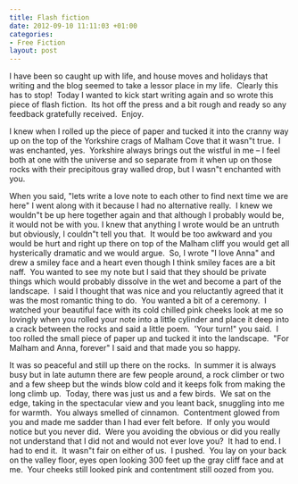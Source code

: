 ```yaml
---
title: Flash fiction
date: 2012-09-10 11:11:03 +01:00
categories:
- Free Fiction
layout: post
---
```


I have been so caught up with life, and house moves and holidays that writing and the blog seemed to take a lessor place in my life.  Clearly this has to stop!  Today I wanted to kick start writing again and so wrote this piece of flash fiction.  Its hot off the press and a bit rough and ready so any feedback gratefully received.  Enjoy.

I knew when I rolled up the piece of paper and tucked it into the cranny way up on the top of the Yorkshire crags of Malham Cove that it wasn"t true.  I was enchanted, yes.  Yorkshire always brings out the wistful in me – I feel both at one with the universe and so separate from it when up on those rocks with their precipitous gray walled drop, but I wasn"t enchanted with you.

When you said, "lets write a love note to each other to find next time we are here" I went along with it because I had no alternative really.  I knew we wouldn"t be up here together again and that although I probably would be, it would not be with you. I knew that anything I wrote would be an untruth but obviously, I couldn"t tell you that.  It would be too awkward and you would be hurt and right up there on top of the Malham cliff you would get all hysterically dramatic and we would argue.  So, I wrote "I love Anna" and drew a smiley face and a heart even though I think smiley faces are a bit naff.  You wanted to see my note but I said that they should be private things which would probably dissolve in the wet and become a part of the landscape.  I said I thought that was nice and you reluctantly agreed that it was the most romantic thing to do.  You wanted a bit of a ceremony.  I watched your beautiful face with its cold chilled pink cheeks look at me so lovingly when you rolled your note into a little cylinder and place it deep into a crack between the rocks and said a little poem.  'Your turn!" you said.  I too rolled the small piece of paper up and tucked it into the landscape.  "For Malham and Anna, forever" I said and that made you so happy.

It was so peaceful and still up there on the rocks.  In summer it is always busy but in late autumn there are few people around, a rock climber or two and a few sheep but the winds blow cold and it keeps folk from making the long climb up.  Today, there was just us and a few birds.  We sat on the edge, taking in the spectacular view and you leant back, snuggling into me for warmth.  You always smelled of cinnamon.  Contentment glowed from you and made me sadder than I had ever felt before.  If only you would notice but you never did.  Were you avoiding the obvious or did you really not understand that I did not and would not ever love you?  It had to end. I had to end it.  It wasn"t fair on either of us.  I pushed.  You lay on your back on the valley floor, eyes open looking 300 feet up the gray cliff face and at me.  Your cheeks still looked pink and contentment still oozed from you.
